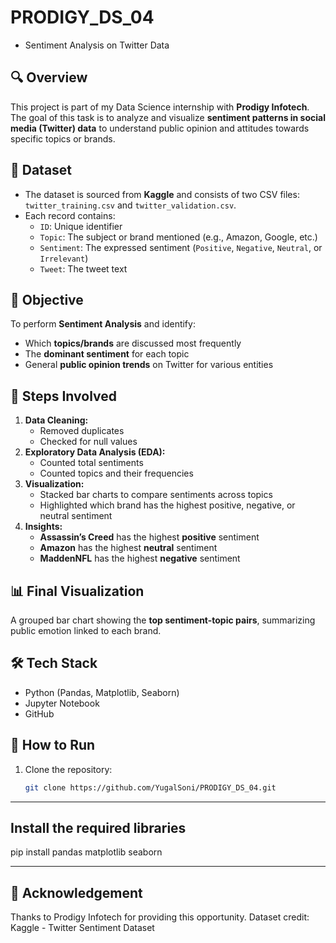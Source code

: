 # PRODIGY_DS_04 

- Sentiment Analysis on Twitter Data

## 🔍 Overview
This project is part of my Data Science internship with **Prodigy Infotech**. The goal of this task is to analyze and visualize **sentiment patterns in social media (Twitter) data** to understand public opinion and attitudes towards specific topics or brands.

## 📁 Dataset
- The dataset is sourced from **Kaggle** and consists of two CSV files: `twitter_training.csv` and `twitter_validation.csv`.
- Each record contains:
  - `ID`: Unique identifier
  - `Topic`: The subject or brand mentioned (e.g., Amazon, Google, etc.)
  - `Sentiment`: The expressed sentiment (`Positive`, `Negative`, `Neutral`, or `Irrelevant`)
  - `Tweet`: The tweet text

## 🎯 Objective
To perform **Sentiment Analysis** and identify:
- Which **topics/brands** are discussed most frequently
- The **dominant sentiment** for each topic
- General **public opinion trends** on Twitter for various entities

## 🧠 Steps Involved
1. **Data Cleaning:**
   - Removed duplicates
   - Checked for null values
2. **Exploratory Data Analysis (EDA):**
   - Counted total sentiments
   - Counted topics and their frequencies
3. **Visualization:**
   - Stacked bar charts to compare sentiments across topics
   - Highlighted which brand has the highest positive, negative, or neutral sentiment
4. **Insights:**
   - **Assassin’s Creed** has the highest **positive** sentiment
   - **Amazon** has the highest **neutral** sentiment
   - **MaddenNFL** has the highest **negative** sentiment

## 📊 Final Visualization
A grouped bar chart showing the **top sentiment-topic pairs**, summarizing public emotion linked to each brand.

## 🛠️ Tech Stack
- Python (Pandas, Matplotlib, Seaborn)
- Jupyter Notebook
- GitHub

## 🚀 How to Run
1. Clone the repository:
   ```bash
   git clone https://github.com/YugalSoni/PRODIGY_DS_04.git

---

## Install the required libraries
pip install pandas matplotlib seaborn

---

## 🙌 Acknowledgement

Thanks to Prodigy Infotech for providing this opportunity.
Dataset credit: Kaggle - Twitter Sentiment Dataset

